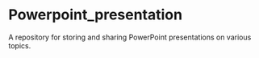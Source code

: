 # Powerpoint_presentation
A repository for storing and sharing PowerPoint presentations on various topics.
